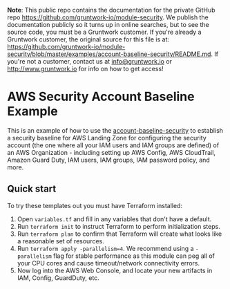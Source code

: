 **Note**: This public repo contains the documentation for the private GitHub repo <https://github.com/gruntwork-io/module-security>.
We publish the documentation publicly so it turns up in online searches, but to see the source code, you must be a Gruntwork customer.
If you're already a Gruntwork customer, the original source for this file is at: <https://github.com/gruntwork-io/module-security/blob/master/examples/account-baseline-security/README.md>.
If you're not a customer, contact us at <info@gruntwork.io> or <http://www.gruntwork.io> for info on how to get access!

# AWS Security Account Baseline Example

This is an example of how to use the [account-baseline-security](/modules/account-baseline-security) to establish a security baseline
for AWS Landing Zone for configuring the security account (the one where all your IAM users and IAM groups are defined) of an AWS Organization - including setting up AWS Config, AWS CloudTrail,
Amazon Guard Duty, IAM users, IAM groups, IAM password policy, and more.

## Quick start

To try these templates out you must have Terraform installed:

1. Open `variables.tf` and fill in any variables that don't have a default.
1. Run `terraform init` to instruct Terraform to perform initialization steps.
1. Run `terraform plan` to confirm that Terraform will create what looks like a reasonable set of resources.
1. Run `terraform apply -parallelism=4`. We recommend using a `-parallelism` flag for stable performance as this module can peg all of your CPU cores and cause timeout/network connectivity errors.
1. Now log into the AWS Web Console, and locate your new artifacts in IAM, Config, GuardDuty, etc.

